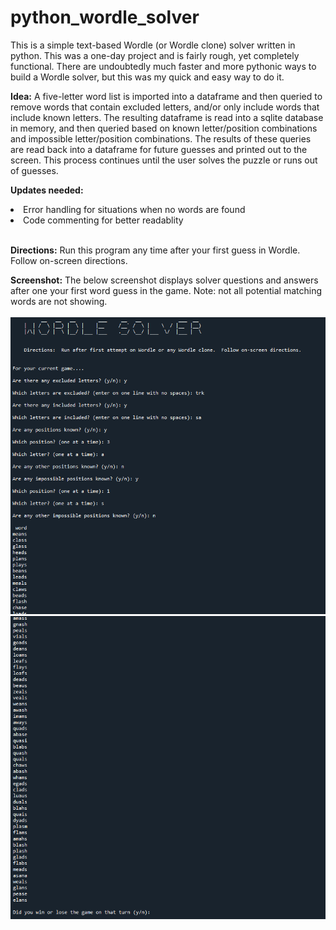 # python_wordle_solver

This is a simple text-based Wordle (or Wordle clone) solver written in python.  This was a one-day project and is fairly rough, yet completely functional.  There are undoubtedly much faster and more pythonic ways to build a Wordle solver, but this was my quick and easy way to do it.  

**Idea:**   A five-letter word list is imported into a dataframe and then queried to remove words that contain excluded letters, and/or only include words that include known letters.  The resulting dataframe is read into a sqlite database in memory, and then queried based on known letter/position combinations and impossible letter/position combinations.  The results of these queries are read back into a dataframe for future guesses and printed out to the screen.  This process continues until the user solves the puzzle or runs out of guesses.

**Updates needed:**  
<li>Error handling for situations when no words are found</li>
<li>Code commenting for better readablity</li><br>

**Directions:**  Run this program any time after your first guess in Wordle.  Follow on-screen directions.

**Screenshot:** The below screenshot displays solver questions and answers after one your first word guess in the game.  Note: not all potential matching words are not showing.<br><br>
<img src="https://github.com/Weaver-James/python_wordle_solver/blob/main/wordle1.png">
<img src="https://github.com/Weaver-James/python_wordle_solver/blob/main/wordle2.png">
